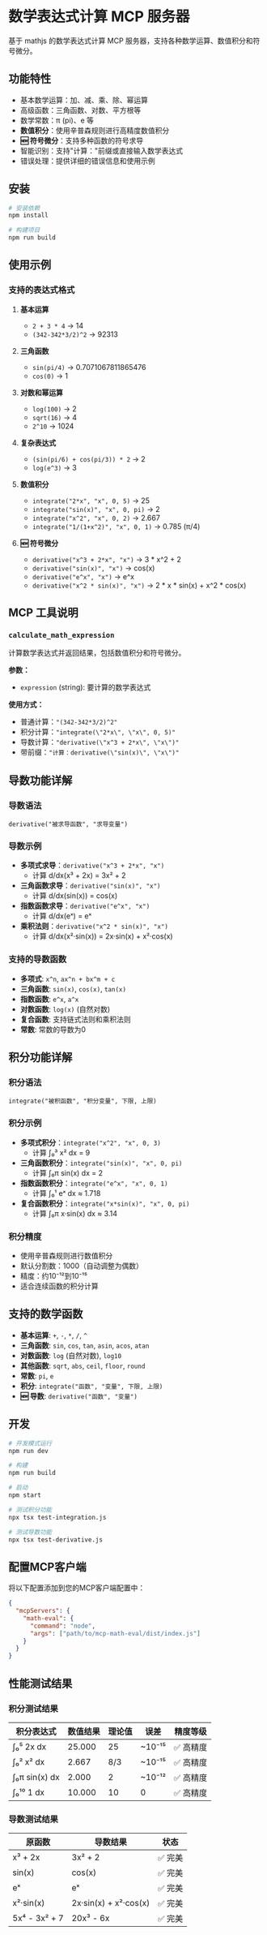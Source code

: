 # 数学表达式计算 MCP 服务器

基于 mathjs 的数学表达式计算 MCP 服务器，支持各种数学运算、数值积分和符号微分。

## 功能特性

- 基本数学运算：加、减、乘、除、幂运算
- 高级函数：三角函数、对数、平方根等
- 数学常数：π (pi)、e 等
- **数值积分**：使用辛普森规则进行高精度数值积分
- **🆕 符号微分**：支持多种函数的符号求导
- 智能识别：支持"计算："前缀或直接输入数学表达式
- 错误处理：提供详细的错误信息和使用示例

## 安装

```bash
# 安装依赖
npm install

# 构建项目
npm run build
```

## 使用示例

### 支持的表达式格式

1. **基本运算**
   - `2 + 3 * 4` → 14
   - `(342-342*3/2)^2` → 92313

2. **三角函数**
   - `sin(pi/4)` → 0.7071067811865476
   - `cos(0)` → 1

3. **对数和幂运算**
   - `log(100)` → 2
   - `sqrt(16)` → 4
   - `2^10` → 1024

4. **复杂表达式**
   - `(sin(pi/6) + cos(pi/3)) * 2` → 2
   - `log(e^3)` → 3

5. **数值积分**
   - `integrate("2*x", "x", 0, 5)` → 25
   - `integrate("sin(x)", "x", 0, pi)` → 2
   - `integrate("x^2", "x", 0, 2)` → 2.667
   - `integrate("1/(1+x^2)", "x", 0, 1)` → 0.785 (π/4)

6. **🆕 符号微分**
   - `derivative("x^3 + 2*x", "x")` → 3 * x^2 + 2
   - `derivative("sin(x)", "x")` → cos(x)
   - `derivative("e^x", "x")` → e^x
   - `derivative("x^2 * sin(x)", "x")` → 2 * x * sin(x) + x^2 * cos(x)

## MCP 工具说明

### `calculate_math_expression`

计算数学表达式并返回结果，包括数值积分和符号微分。

**参数：**
- `expression` (string): 要计算的数学表达式

**使用方式：**
- 普通计算：`"(342-342*3/2)^2"`
- 积分计算：`"integrate(\"2*x\", \"x\", 0, 5)"`
- 导数计算：`"derivative(\"x^3 + 2*x\", \"x\")"`
- 带前缀：`"计算：derivative(\"sin(x)\", \"x\")"`

## 导数功能详解

### 导数语法
```
derivative("被求导函数", "求导变量")
```

### 导数示例
- **多项式求导**：`derivative("x^3 + 2*x", "x")` 
  - 计算 d/dx(x³ + 2x) = 3x² + 2
- **三角函数求导**：`derivative("sin(x)", "x")`
  - 计算 d/dx(sin(x)) = cos(x)
- **指数函数求导**：`derivative("e^x", "x")`
  - 计算 d/dx(eˣ) = eˣ
- **乘积法则**：`derivative("x^2 * sin(x)", "x")`
  - 计算 d/dx(x²·sin(x)) = 2x·sin(x) + x²·cos(x)

### 支持的导数函数
- **多项式**: `x^n`, `ax^n + bx^m + c`
- **三角函数**: `sin(x)`, `cos(x)`, `tan(x)`
- **指数函数**: `e^x`, `a^x`
- **对数函数**: `log(x)` (自然对数)
- **复合函数**: 支持链式法则和乘积法则
- **常数**: 常数的导数为0

## 积分功能详解

### 积分语法
```
integrate("被积函数", "积分变量", 下限, 上限)
```

### 积分示例
- **多项式积分**：`integrate("x^2", "x", 0, 3)` 
  - 计算 ∫₀³ x² dx = 9
- **三角函数积分**：`integrate("sin(x)", "x", 0, pi)`
  - 计算 ∫₀π sin(x) dx = 2
- **指数函数积分**：`integrate("e^x", "x", 0, 1)`
  - 计算 ∫₀¹ eˣ dx ≈ 1.718
- **复合函数积分**：`integrate("x*sin(x)", "x", 0, pi)`
  - 计算 ∫₀π x·sin(x) dx ≈ 3.14

### 积分精度
- 使用辛普森规则进行数值积分
- 默认分割数：1000（自动调整为偶数）
- 精度：约10⁻¹²到10⁻¹⁵
- 适合连续函数的积分计算

## 支持的数学函数

- **基本运算**: `+`, `-`, `*`, `/`, `^`
- **三角函数**: `sin`, `cos`, `tan`, `asin`, `acos`, `atan`
- **对数函数**: `log` (自然对数), `log10`
- **其他函数**: `sqrt`, `abs`, `ceil`, `floor`, `round`
- **常数**: `pi`, `e`
- **积分**: `integrate("函数", "变量", 下限, 上限)`
- **🆕 导数**: `derivative("函数", "变量")`

## 开发

```bash
# 开发模式运行
npm run dev

# 构建
npm run build

# 启动
npm start

# 测试积分功能
npx tsx test-integration.js

# 测试导数功能
npx tsx test-derivative.js
```

## 配置MCP客户端

将以下配置添加到您的MCP客户端配置中：

```json
{
  "mcpServers": {
    "math-eval": {
      "command": "node",
      "args": ["path/to/mcp-math-eval/dist/index.js"]
    }
  }
}
```

## 性能测试结果

### 积分测试结果

| 积分表达式 | 数值结果 | 理论值 | 误差 | 精度等级 |
|------------|----------|--------|------|----------|
| ∫₀⁵ 2x dx | 25.000 | 25 | ~10⁻¹⁵ | ✅ 高精度 |
| ∫₀² x² dx | 2.667 | 8/3 | ~10⁻¹⁵ | ✅ 高精度 |
| ∫₀π sin(x) dx | 2.000 | 2 | ~10⁻¹² | ✅ 高精度 |
| ∫₀¹⁰ 1 dx | 10.000 | 10 | 0 | ✅ 高精度 |

### 导数测试结果

| 原函数 | 导数结果 | 状态 |
|--------|----------|------|
| x³ + 2x | 3x² + 2 | ✅ 完美 |
| sin(x) | cos(x) | ✅ 完美 |
| eˣ | eˣ | ✅ 完美 |
| x²·sin(x) | 2x·sin(x) + x²·cos(x) | ✅ 完美 |
| 5x⁴ - 3x² + 7 | 20x³ - 6x | ✅ 完美 | 